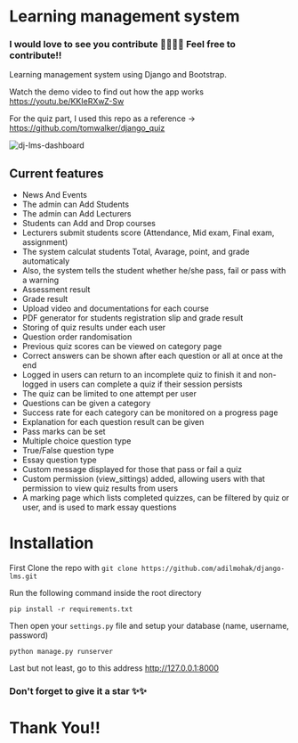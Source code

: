 # Learning management system

### I would love to see you contribute 👩‍💻👩‍💻 Feel free to contribute!!

Learning management system using Django and Bootstrap. 

Watch the demo video to find out how the app works https://youtu.be/KKIeRXwZ-Sw

For the quiz part, I used this repo as a reference -> https://github.com/tomwalker/django_quiz

![dj-lms-dashboard](https://user-images.githubusercontent.com/60693922/212262964-5b5f2cb9-59b6-4be8-bf29-63a5265a7a9e.png)

Current features
----------------
* News And Events
* The admin can Add Students
* The admin can Add Lecturers
* Students can Add and Drop courses
* Lecturers submit students score (Attendance, Mid exam, Final exam, assignment)
* The system calculat students Total, Avarage, point, and grade automaticaly
* Also, the system tells the student whether he/she pass, fail or pass with a warning
* Assessment result
* Grade result
* Upload video and documentations for each course
* PDF generator for students registration slip and grade result
* Storing of quiz results under each user
* Question order randomisation
* Previous quiz scores can be viewed on category page
* Correct answers can be shown after each question or all at once at the end
* Logged in users can return to an incomplete quiz to finish it and non-logged in users can complete a quiz if their session persists
* The quiz can be limited to one attempt per user
* Questions can be given a category
* Success rate for each category can be monitored on a progress page
* Explanation for each question result can be given
* Pass marks can be set
* Multiple choice question type
* True/False question type
* Essay question type
* Custom message displayed for those that pass or fail a quiz
* Custom permission (view_sittings) added, allowing users with that permission to view quiz results from users
* A marking page which lists completed quizzes, can be filtered by quiz or user, and is used to mark essay questions

# Installation

First Clone the repo with `git clone https://github.com/adilmohak/django-lms.git`

Run the following command inside the root directory

`pip install -r requirements.txt`

Then open your `settings.py` file and setup your database (name, username, password)

`python manage.py runserver`

Last but not least, go to this address http://127.0.0.1:8000

### Don't forget to give it a star ✨✨
# Thank You!!
